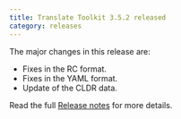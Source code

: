 ```yaml
---
title: Translate Toolkit 3.5.2 released
category: releases
---
```


The major changes in this release are:

- Fixes in the RC format.
- Fixes in the YAML format.
- Update of the CLDR data.

Read the full [Release notes](http://docs.translatehouse.org/projects/translate-toolkit/en/latest/releases/3.5.2.html) for more details.
